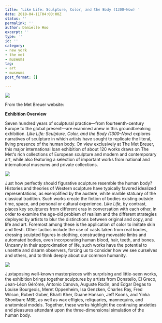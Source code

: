 ```yaml
---
title: 'Like Life: Sculpture, Color, and the Body (1300–Now) '
date: 2018-04-11T04:00:00Z
status: ''
permalink: ''
author: Danielle Hoo
excerpt: ''
type: ''
id: ''
category:
- new york
- the met
- museums
tag:
- art
- museums
post_format: []

---
```

![](https://live.staticflickr.com/65535/49807418302_66c6cee898_k.jpg)

From the Met Breuer website:

**Exhibition Overview**

Seven hundred years of sculptural practice—from fourteenth-century Europe to the global present—are examined anew in this groundbreaking exhibition. _Like Life: Sculpture, Color, and the Body (1300–Now)_ explores narratives of sculpture in which artists have sought to replicate the literal, living presence of the human body. On view exclusively at The Met Breuer, this major international loan exhibition of about 120 works draws on The Met's rich collections of European sculpture and modern and contemporary art, while also featuring a selection of important works from national and international museums and private collections.

![](https://live.staticflickr.com/65535/49807418252_e8e47c03ac_k.jpg)

Just how perfectly should figurative sculpture resemble the human body? Histories and theories of Western sculpture have typically favored idealized representations, as exemplified by the austere, white marble statuary of the classical tradition. Such works create the fiction of bodies existing outside time, space, and personal or cultural experience. _Like Life_, by contrast, places key sculptures from different eras in conversation with each other, in order to examine the age-old problem of realism and the different strategies deployed by artists to blur the distinctions between original and copy, and life and art. Foremost among these is the application of color to imitate skin and flesh. Other tactics include the use of casts taken from real bodies, dressing sculpted figures in clothing, constructing moveable limbs and automated bodies, even incorporating human blood, hair, teeth, and bones. Uncanny in their approximation of life, such works have the potential to unsettle and disarm observers, forcing us to consider how we see ourselves and others, and to think deeply about our common humanity.

![](https://live.staticflickr.com/65535/49806552323_ee60447ea2_k.jpg)

Juxtaposing well-known masterpieces with surprising and little-seen works, the exhibition brings together sculptures by artists from Donatello, El Greco, Jean-Léon Gérôme, Antonio Canova, Auguste Rodin, and Edgar Degas to Louise Bourgeois, Meret Oppenheim, Isa Genzken, Charles Ray, Fred Wilson, Robert Gober, Bharti Kher, Duane Hanson, Jeff Koons, and Yinka Shonibare MBE, as well as wax effigies, reliquaries, mannequins, and anatomical models. Together, these works highlight the continuing anxieties and pleasures attendant upon the three-dimensional simulation of the human body.